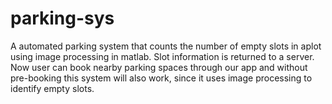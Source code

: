 # parking-sys
A automated parking system that counts the number of empty slots in aplot using image processing in matlab. Slot information is returned to a server.
Now user can book nearby parking spaces through our app and without pre-booking this system will also work, since it uses image processing to identify empty slots.
